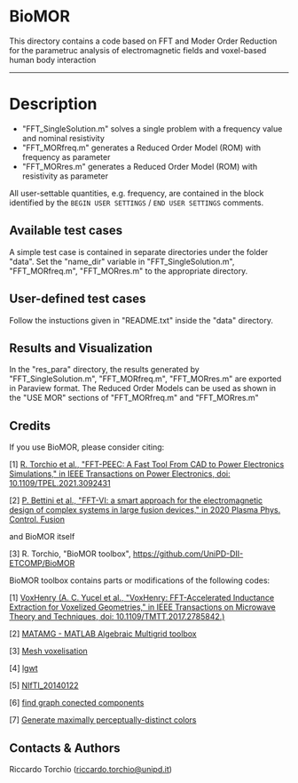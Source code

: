
# BioMOR 

This directory contains a code based on FFT and Moder Order Reduction for the parametruc analysis of electromagnetic fields and voxel-based human body interaction

-------------------------------------------------------------------

# Description
 
- "FFT_SingleSolution.m"  solves a single problem with a frequency value and nominal resistivity
- "FFT_MORfreq.m"         generates a Reduced Order Model (ROM) with frequency as parameter
- "FFT_MORres.m"          generates a Reduced Order Model (ROM) with resistivity as parameter

All user-settable quantities, e.g. frequency, are contained in the block identified by the 
```BEGIN USER SETTINGS``` / ```END USER SETTINGS``` comments.

Available test cases
--------------------
A simple test case is contained in separate directories under the folder "data". 
Set the "name_dir" variable in "FFT_SingleSolution.m", "FFT_MORfreq.m", "FFT_MORres.m"
to the appropriate directory.

User-defined test cases
-----------------------
Follow the instuctions given in "README.txt" inside the "data" directory.

Results and Visualization
--------------------
In the "res_para" directory, the results generated by 
"FFT_SingleSolution.m", "FFT_MORfreq.m", "FFT_MORres.m" are exported in 
Paraview format.
The Reduced Order Models can be used as shown in the "USE MOR" sections of  "FFT_MORfreq.m" and "FFT_MORres.m"

Credits
--------------------
If you use BioMOR, please consider citing:
 
 [1] [R. Torchio et al., "FFT-PEEC: A Fast Tool From CAD to Power Electronics Simulations," in IEEE Transactions on Power Electronics, doi: 10.1109/TPEL.2021.3092431](https://ieeexplore.ieee.org/document/9465649)
 
 [2] [P. Bettini et al., "FFT-VI: a smart approach for the electromagnetic design of complex systems in large fusion devices," in 2020 Plasma Phys. Control. Fusion](https://doi.org/10.1088/1361-6587/abce8f)
 
and BioMOR itself

 [3] R. Torchio, "BioMOR toolbox", https://github.com/UniPD-DII-ETCOMP/BioMOR  
 
 BioMOR toolbox contains parts or modifications of the following codes:
 
 [1] [VoxHenry (A. C. Yucel et al., "VoxHenry: FFT-Accelerated Inductance Extraction for Voxelized Geometries," in IEEE Transactions on Microwave Theory and Techniques, doi: 10.1109/TMTT.2017.2785842.)](https://github.com/acyucel/VoxHenry) 
 
 [2] [MATAMG - MATLAB Algebraic Multigrid toolbox](https://github.com/parkmh/MATAMG)
 
 [3] [Mesh voxelisation](https://it.mathworks.com/matlabcentral/fileexchange/27390-mesh-voxelisation)
 
 [4] [lgwt](https://it.mathworks.com/matlabcentral/fileexchange/4540-legendre-gauss-quadrature-weights-and-nodes)
 
 [5] [NIfTI_20140122](https://it.mathworks.com/matlabcentral/fileexchange/8797-tools-for-nifti-and-analyze-image)
 
 [6] [find graph conected components](https://it.mathworks.com/matlabcentral/fileexchange/33877-find-graph-conected-components)
 
 [7] [Generate maximally perceptually-distinct colors](https://it.mathworks.com/matlabcentral/fileexchange/29702-generate-maximally-perceptually-distinct-colors)

Contacts & Authors
-----------------------
Riccardo Torchio (riccardo.torchio@unipd.it)

